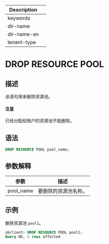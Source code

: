 | Description   |                 |
|---------------|-----------------|
| keywords      |                 |
| dir-name      |                 |
| dir-name-en   |                 |
| tenant-type   |                 |

# DROP RESOURCE POOL

## 描述

该语句用来删除资源池。

  <main id="notice" type='notice'>
    <h4>注意</h4>
    <p>已经分配给租户的资源池不能删除。</p>
  </main>

## 语法

```sql
DROP RESOURCE POOL pool_name;
```

## 参数解释

|  **参数**   |   **描述**   |
|-----------|------------|
| pool_name | 要删除的资源池名称。 |

## 示例

删除资源池 `pool1`。

```sql
obclient> DROP RESOURCE POOL pool1;
Query OK, 0 rows affected
```
